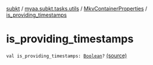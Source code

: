 [subkt](../../index.md) / [myaa.subkt.tasks.utils](../index.md) / [MkvContainerProperties](index.md) / [is_providing_timestamps](./is_providing_timestamps.md)

# is_providing_timestamps

`val is_providing_timestamps: `[`Boolean`](https://kotlinlang.org/api/latest/jvm/stdlib/kotlin/-boolean/index.html)`?` [(source)](https://github.com/Myaamori/SubKt/blob/0.1.10/src/main/kotlin/myaa/subkt/tasks/utils/mkvmerge.kt#L51)